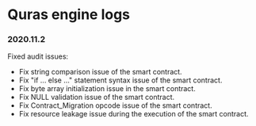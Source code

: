# Quras engine logs
### 2020.11.2
Fixed audit issues:
- Fix string comparison issue of the smart contract.
- Fix "if ... else ..." statement syntax issue of the smart contract.
- Fix byte array initialization issue in the smart contract.
- Fix NULL validation issue of the smart contract.
- Fix Contract_Migration opcode issue of the smart contract.
- Fix resource leakage issue during the execution of the smart contract.
